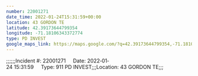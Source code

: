 ```yaml
---
number: 22001271
date_time: 2022-01-24T15:31:59+00:00
location: 43 GORDON TE
latitude: 42.39173644799354
longitude: -71.18106343372774
type: PD INVEST
google_maps_link: https://maps.google.com/?q=42.39173644799354,-71.18106343372774
---
```


;;;;;;Incident #: 22001271     Date: 2022‐01‐24 15:31:59     Type: 911 PD INVEST;;;Location: 43 GORDON TE;;;
